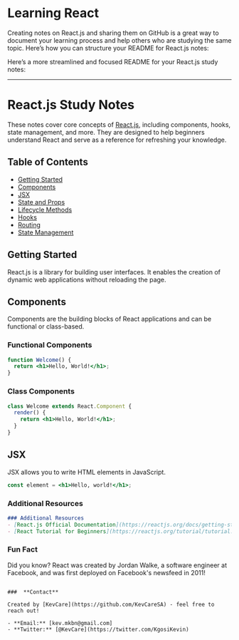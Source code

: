 # Learning React

Creating notes on React.js and sharing them on GitHub is a great way to document your learning process and help others who are studying the same topic. Here’s how you can structure your README for React.js notes:

Here’s a more streamlined and focused README for your React.js study notes:

---

# React.js Study Notes

These notes cover core concepts of [React.js](https://reactjs.org/), including components, hooks, state management, and more. They are designed to help beginners understand React and serve as a reference for refreshing your knowledge.

## Table of Contents

- [Getting Started](#getting-started)
- [Components](#components)
- [JSX](#jsx)
- [State and Props](#state-and-props)
- [Lifecycle Methods](#lifecycle-methods)
- [Hooks](#hooks)
- [Routing](#routing)
- [State Management](#state-management)

## Getting Started

React.js is a library for building user interfaces. It enables the creation of dynamic web applications without reloading the page.

## Components

Components are the building blocks of React applications and can be functional or class-based.

### Functional Components

```jsx
function Welcome() {
  return <h1>Hello, World!</h1>;
}
```

### Class Components

```jsx
class Welcome extends React.Component {
  render() {
    return <h1>Hello, World!</h1>;
  }
}
```

## JSX

JSX allows you to write HTML elements in JavaScript.

```jsx
const element = <h1>Hello, world!</h1>;
```


### **Additional Resources**

```markdown
### Additional Resources
- [React.js Official Documentation](https://reactjs.org/docs/getting-started.html)
- [React Tutorial for Beginners](https://reactjs.org/tutorial/tutorial.html)
````

### Fun Fact

Did you know? React was created by Jordan Walke, a software engineer at Facebook, and was first deployed on Facebook's newsfeed in 2011!
```

###  **Contact**

Created by [KevCare](https://github.com/KevCareSA) - feel free to reach out!

- **Email:** [kev.mkbn@gmail.com]
- **Twitter:** [@KevCare](https://twitter.com/KgosiKevin)
